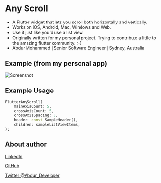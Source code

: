 # Any Scroll

* A Flutter widget that lets you scroll both horizontally and vertically. 
* Works on iOS, Android, Mac, Windows and Web. 
* Use it just like you'd use a list view. 
* Originally written for my personal project. Trying to contribute a little to the amazing flutter community. :-)
* Abdur Mohammed | Senior Software Engineer | Sydney, Australia

## Example (from my personal app)
![Screenshot](https://github.com/AbdurM/flutter_any_scroll/blob/main/gif/any_scroll_example.gif)


## Example Usage
```dart
FlutterAnyScroll(
    mainAxisCount: 5,
    crossAxisCount: 5,
    crossAxisSpacing: 5,
    header: const SampleHeader(),
    children: sampleListViewItems,
);
```

## About author

<a class="github-button" href="https://linkedin.com/in/knowabdur" aria-label="LinkedIn">LinkedIn</a>

<a class="github-button" href="https://github.com/AbdurM" aria-label="GitHub">GitHub</a>

<a class="github-button" href="https://twitter.com/Abdur_Developer" aria-label="Twitter @Abdur_Developer">Twitter @Abdur_Developer</a>
